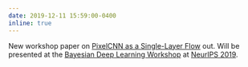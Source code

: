 ```yaml
---
date: 2019-12-11 15:59:00-0400
inline: true
---
```


New workshop paper on [PixelCNN as a Single-Layer Flow](http://bayesiandeeplearning.org/2019/papers/36.pdf) out. Will be presented at the [Bayesian Deep Learning Workshop](http://bayesiandeeplearning.org/) at [NeurIPS 2019](https://nips.cc/Conferences/2019).

